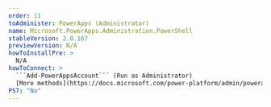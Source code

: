 ```yaml
---
order: 11
toAdminister: PowerApps (Administrator)
name: Microsoft.PowerApps.Administration.PowerShell
stableVersion: 2.0.167
previewVersion: N/A
howToInstallPre: >
  N/A
howToConnect: >
  ```Add-PowerAppsAccount``` (Run as Administrator)
  [More methods](https://docs.microsoft.com/power-platform/admin/powerapps-powershell#installation?WT.mc_id=M365-MVP-5004663)
PS7: "No"
---
```

